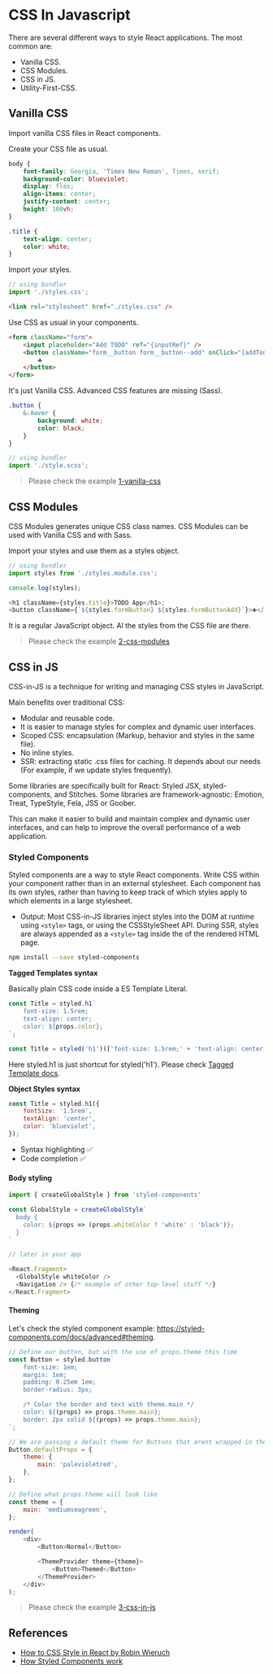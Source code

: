 # CSS In Javascript

There are several different ways to style React applications. The most common are:

- Vanilla CSS.
- CSS Modules.
- CSS in JS.
- Utility-First-CSS.

## Vanilla CSS

Import vanilla CSS files in React components.

Create your CSS file as usual.

```css
body {
	font-family: Georgia, 'Times New Roman', Times, serif;
	background-color: blueviolet;
	display: flex;
	align-items: center;
	justify-content: center;
	height: 100vh;
}

.title {
	text-align: center;
	color: white;
}
```

Import your styles.

```js
// using bundler
import './styles.css';
```

```html
<link rel="stylesheet" href="./styles.css" />
```

Use CSS as usual in your components.

```html
<form className="form">
	<input placeholder="Add TODO" ref="{inputRef}" />
	<button className="form__button form__button--add" onClick="{addTodo}">
		➕
	</button>
</form>
```

It's just Vanilla CSS. Advanced CSS features are missing (Sass).

```scss
.button {
	&:hover {
		background: white;
		color: black;
	}
}
```

```js
// using bundler
import './style.scss';
```

> Please check the example [1-vanilla-css](./1-vanilla-css)

## CSS Modules

CSS Modules generates unique CSS class names.
CSS Modules can be used with Vanilla CSS and with Sass.

Import your styles and use them as a styles object.

```js
// using bundler
import styles from './styles.module.css';

console.log(styles);

<h1 className={styles.title}>TODO App</h1>;
<button className={`${styles.formButton} ${styles.formButtonAdd}`}>➕</button>;
```

It is a regular JavaScript object. Al the styles from the CSS file are there.

> Please check the example [2-css-modules](./2-css-modules)

## CSS in JS

CSS-in-JS is a technique for writing and managing CSS styles in JavaScript.

Main benefits over traditional CSS:

- Modular and reusable code.
- It is easier to manage styles for complex and dynamic user interfaces.
- Scoped CSS: encapsulation (Markup, behavior and styles in the same file).
- No inline styles.
- SSR: extracting static .css files for caching. It depends about our needs (For example, if we update styles frequently).

Some libraries are specifically built for React: Styled JSX, styled-components, and Stitches.
Some libraries are framework-agnostic: Emotion, Treat, TypeStyle, Fela, JSS or Goober.

This can make it easier to build and maintain complex and dynamic user interfaces, and can help to improve the overall performance of a web application.

### Styled Components

Styled components are a way to style React components.
Write CSS within your component rather than in an external stylesheet.
Each component has its own styles, rather than having to keep track of which styles apply to which elements in a large stylesheet.

- Output: Most CSS-in-JS libraries inject styles into the DOM at runtime using `<style>` tags, or using the CSSStyleSheet API.
  During SSR, styles are always appended as a `<style>` tag inside the <head> of the rendered HTML page.

```bash
npm install --save styled-components
```

**Tagged Templates syntax**

Basically plain CSS code inside a ES Template Literal.

```js
const Title = styled.h1`
	font-size: 1.5rem;
	text-align: center;
	color: ${props.color};
`;
```

```js
const Title = styled('h1')(['font-size: 1.5rem;' + 'text-align: center;']);
```

Here styled.h1 is just shortcut for styled('h1').
Please check [Tagged Template docs](https://developer.mozilla.org/en-US/docs/Web/JavaScript/Reference/Template_literals#tagged_templates).

**Object Styles syntax**

```js
const Title = styled.h1({
	fontSize: '1.5rem',
	textAlign: 'center',
	color: 'blueviolet',
});
```

- Syntax highlighting ✅
- Code completion ✅

#### Body styling

```js
import { createGlobalStyle } from 'styled-components'

const GlobalStyle = createGlobalStyle`
  body {
    color: ${props => (props.whiteColor ? 'white' : 'black')};
  }
`

// later in your app

<React.Fragment>
  <GlobalStyle whiteColor />
  <Navigation /> {/* example of other top-level stuff */}
</React.Fragment>
```

#### Theming

Let's check the styled component example: https://styled-components.com/docs/advanced#theming.

```js
// Define our button, but with the use of props.theme this time
const Button = styled.button`
	font-size: 1em;
	margin: 1em;
	padding: 0.25em 1em;
	border-radius: 3px;

	/* Color the border and text with theme.main */
	color: ${(props) => props.theme.main};
	border: 2px solid ${(props) => props.theme.main};
`;

// We are passing a default theme for Buttons that arent wrapped in the ThemeProvider
Button.defaultProps = {
	theme: {
		main: 'palevioletred',
	},
};

// Define what props.theme will look like
const theme = {
	main: 'mediumseagreen',
};

render(
	<div>
		<Button>Normal</Button>

		<ThemeProvider theme={theme}>
			<Button>Themed</Button>
		</ThemeProvider>
	</div>
);
```

> Please check the example [3-css-in-js](./3-css-in-js)

## References

- [How to CSS Style in React by Robin Wieruch](https://www.robinwieruch.de/react-css-styling/)
- [How Styled Components work](https://medium.com/styled-components/how-styled-components-works-618a69970421)
